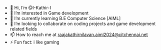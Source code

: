 - 👋 Hi, I’m @I-Kathir-I
- 👀 I’m interested in Game development 
- 🌱 I’m currently learning B.E Computer Science [AIML]
- 💞️ I’m looking to collaborate on coding projects and game development related fields
- 📫 How to reach me at raajakathirnilavan.aiml2024@citchennai.net
- ⚡ Fun fact: i like gaming

<!---
I-Kathir-I/I-Kathir-I is a ✨ special ✨ repository because its `README.md` (this file) appears on your GitHub profile.
You can click the Preview link to take a look at your changes.
--->
